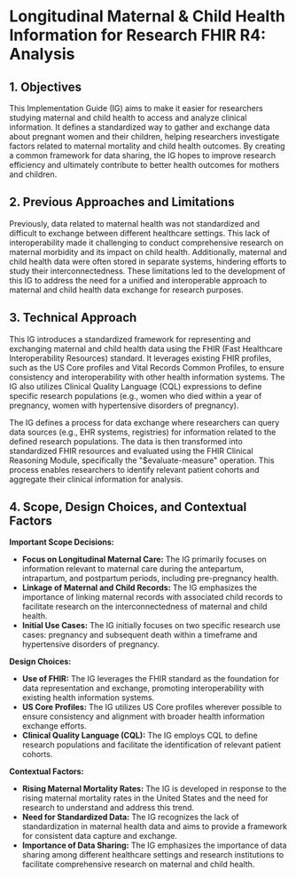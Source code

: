 # Longitudinal Maternal & Child Health Information for Research FHIR R4: Analysis

## 1. Objectives 
This Implementation Guide (IG) aims to make it easier for researchers studying maternal and child health to access and analyze clinical information. It defines a standardized way to gather and exchange data about pregnant women and their children, helping researchers investigate factors related to maternal mortality and child health outcomes. By creating a common framework for data sharing, the IG hopes to improve research efficiency and ultimately contribute to better health outcomes for mothers and children.

## 2. Previous Approaches and Limitations
Previously, data related to maternal health was not standardized and difficult to exchange between different healthcare settings. This lack of interoperability made it challenging to conduct comprehensive research on maternal morbidity and its impact on child health. Additionally, maternal and child health data were often stored in separate systems, hindering efforts to study their interconnectedness. These limitations led to the development of this IG to address the need for a unified and interoperable approach to maternal and child health data exchange for research purposes.

## 3. Technical Approach
This IG introduces a standardized framework for representing and exchanging maternal and child health data using the FHIR (Fast Healthcare Interoperability Resources) standard. It leverages existing FHIR profiles, such as the US Core profiles and Vital Records Common Profiles, to ensure consistency and interoperability with other health information systems. The IG also utilizes Clinical Quality Language (CQL) expressions to define specific research populations (e.g., women who died within a year of pregnancy, women with hypertensive disorders of pregnancy).  

The IG defines a process for data exchange where researchers can query data sources (e.g., EHR systems, registries) for information related to the defined research populations. The data is then transformed into standardized FHIR resources and evaluated using the FHIR Clinical Reasoning Module, specifically the "$evaluate-measure" operation. This process enables researchers to identify relevant patient cohorts and aggregate their clinical information for analysis.

## 4. Scope, Design Choices, and Contextual Factors
**Important Scope Decisions:**

*   **Focus on Longitudinal Maternal Care:** The IG primarily focuses on information relevant to maternal care during the antepartum, intrapartum, and postpartum periods, including pre-pregnancy health.
*   **Linkage of Maternal and Child Records:** The IG emphasizes the importance of linking maternal records with associated child records to facilitate research on the interconnectedness of maternal and child health.
*   **Initial Use Cases:** The IG initially focuses on two specific research use cases: pregnancy and subsequent death within a timeframe and hypertensive disorders of pregnancy.

**Design Choices:**

*   **Use of FHIR:** The IG leverages the FHIR standard as the foundation for data representation and exchange, promoting interoperability with existing health information systems.
*   **US Core Profiles:** The IG utilizes US Core profiles wherever possible to ensure consistency and alignment with broader health information exchange efforts.
*   **Clinical Quality Language (CQL):** The IG employs CQL to define research populations and facilitate the identification of relevant patient cohorts.

**Contextual Factors:**

*   **Rising Maternal Mortality Rates:** The IG is developed in response to the rising maternal mortality rates in the United States and the need for research to understand and address this trend.
*   **Need for Standardized Data:** The IG recognizes the lack of standardization in maternal health data and aims to provide a framework for consistent data capture and exchange.
*   **Importance of Data Sharing:** The IG emphasizes the importance of data sharing among different healthcare settings and research institutions to facilitate comprehensive research on maternal and child health.
